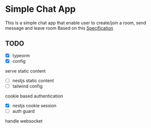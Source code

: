 # Simple Chat App
This is a simple chat app that enable user to create/join a room, send message and leave room
Based on this [Specification](https://github.com/cekingx/free-time-project-spec/blob/main/3-chat.md)

## TODO
- [x] typeorm
- [x] config

serve static content
- [ ] nestjs static content
- [ ] tailwind config

cookie based authentication
- [x] nestjs cookie session
- [ ] auth guard

handle websocket